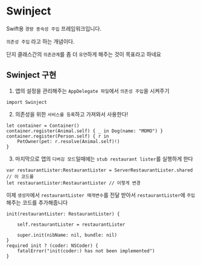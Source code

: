 # Swinject

Swift용 `경량 종속성 주입` 프레임워크입니다.

`의존성 주입` 라고 하는 개념이다.

단지 클래스간의 `의존관계`를 좀 더 `유연`하게 해주는 것이 목표라고 하네요


## Swinject 구현

1. 앱의 설정을 관리해주는 `AppDelegate 파일`에서 `의존성 주입`을 시켜주기
```
import Swinject
```

2. 의존성을 위한 `서비스를 등록`하고 가져와서 사용한다!
```
let container = Container()
container.register(Animal.self) { _ in Dog(name: "MOMO") }
container.register(Person.self) { r in
    PetOwner(pet: r.resolve(Animal.self)!)
}
```

3. 마지막으로 앱의 `디버깅 모드`일때에는 `stub restaurant lister`를 실행하게 한다

```
var restaurantLister:RestaurantLister = ServerRestaurantLister.shared // 이 코드를
let restaurantLister:RestaurantLister // 이렇게 변경
```

이제 `생성자`에서 `restaurantLister 매개변수`를 전달 받아서 `restaurantLister`에 `주입`해주는 코드를 추가해줍니다

```
init(restaurantLister: RestaurantLister) {

    self.restaurantLister = restaurantLister

    super.init(nibName: nil, bundle: nil)
}
required init ? (coder: NSCoder) {
    fatalError("init(coder:) has not been implemented")
}
```
